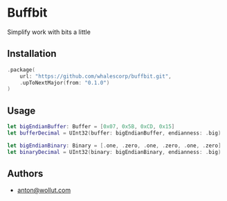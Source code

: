 # Buffbit

Simplify work with bits a little

## Installation
```swift
.package(
    url: "https://github.com/whalescorp/buffbit.git",
    .upToNextMajor(from: "0.1.0")
)
```

## Usage
```swift
let bigEndianBuffer: Buffer = [0x07, 0x5B, 0xCD, 0x15]
let bufferDecimal = UInt32(buffer: bigEndianBuffer, endianness: .big)

let bigEndianBinary: Binary = [.one, .zero, .one, .zero, .one, .zero]
let binaryDecimal = UInt32(binary: bigEndianBinary, endianness: .big)
```

## Authors
- anton@wollut.com
